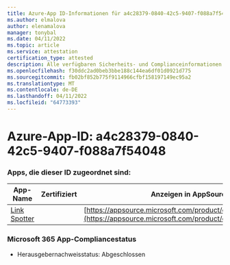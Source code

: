 ```yaml
---
title: Azure-App ID-Informationen für a4c28379-0840-42c5-9407-f088a7f54048
ms.author: elmalova
author: elenamalova
manager: tonybal
ms.date: 04/11/2022
ms.topic: article
ms.service: attestation
certification_type: attested
description: Alle verfügbaren Sicherheits- und Complianceinformationen für a4c28379-0840-42c5-9407-f088a7f54048.
ms.openlocfilehash: f30ddc2ad0beb3bbe188c144ea6df01d0921d775
ms.sourcegitcommit: fb02bf852b775f9114966cfbf158197149ec95a2
ms.translationtype: MT
ms.contentlocale: de-DE
ms.lasthandoff: 04/11/2022
ms.locfileid: "64773393"
---
```

# <a name="azure-app-id-a4c28379-0840-42c5-9407-f088a7f54048"></a>Azure-App-ID: a4c28379-0840-42c5-9407-f088a7f54048


### <a name="apps-associated-with-this-id"></a>Apps, die dieser ID zugeordnet sind:
| **App-Name** | **Zertifiziert** | **Anzeigen in AppSource** |
|--------------|---------------|-----------------------|
| [Link Spotter](../forward/WA200003092.md) |  | [https://appsource.microsoft.com/product/office/WA200003092](https://appsource.microsoft.com/product/office/WA200003092) |

### <a name="microsoft-365-app-compliance-status"></a>Microsoft 365 App-Compliancestatus
- Herausgebernachweisstatus: Abgeschlossen
